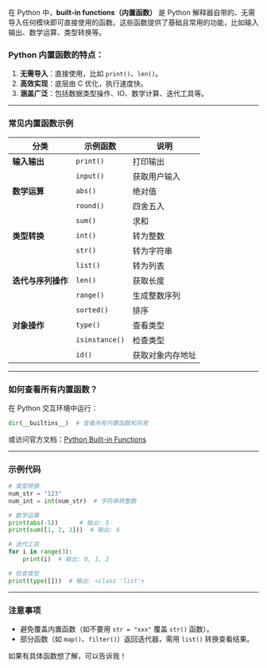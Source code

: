 在 Python 中，**built-in functions（内置函数）** 是 Python 解释器自带的、无需导入任何模块即可直接使用的函数。这些函数提供了基础且常用的功能，比如输入输出、数学运算、类型转换等。

### **Python 内置函数的特点：**
1. **无需导入**：直接使用，比如 `print()`、`len()`。
2. **高效实现**：底层由 C 优化，执行速度快。
3. **涵盖广泛**：包括数据类型操作、IO、数学计算、迭代工具等。

---

### **常见内置函数示例**
| 分类 | 示例函数 | 说明 |
|------|----------|------|
| **输入输出** | `print()` | 打印输出 |
|  | `input()` | 获取用户输入 |
| **数学运算** | `abs()` | 绝对值 |
|  | `round()` | 四舍五入 |
|  | `sum()` | 求和 |
| **类型转换** | `int()` | 转为整数 |
|  | `str()` | 转为字符串 |
|  | `list()` | 转为列表 |
| **迭代与序列操作** | `len()` | 获取长度 |
|  | `range()` | 生成整数序列 |
|  | `sorted()` | 排序 |
| **对象操作** | `type()` | 查看类型 |
|  | `isinstance()` | 检查类型 |
|  | `id()` | 获取对象内存地址 |

---

### **如何查看所有内置函数？**
在 Python 交互环境中运行：
```python
dir(__builtins__)  # 查看所有内置函数和异常
```
或访问官方文档：[Python Built-in Functions](https://docs.python.org/3/library/functions.html)

---

### **示例代码**
```python
# 类型转换
num_str = "123"
num_int = int(num_str)  # 字符串转整数

# 数学运算
print(abs(-5))      # 输出: 5
print(sum([1, 2, 3]))  # 输出: 6

# 迭代工具
for i in range(3):
    print(i)  # 输出: 0, 1, 2

# 检查类型
print(type([]))  # 输出: <class 'list'>
```

---

### **注意事项**
- 避免覆盖内置函数（如不要用 `str = "xxx"` 覆盖 `str()` 函数）。
- 部分函数（如 `map()`、`filter()`）返回迭代器，需用 `list()` 转换查看结果。

如果有具体函数想了解，可以告诉我！